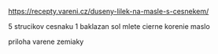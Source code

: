https://recepty.vareni.cz/duseny-lilek-na-masle-s-cesnekem/

5 strucikov cesnaku
1 baklazan
sol
mlete cierne korenie
maslo

priloha varene zemiaky
